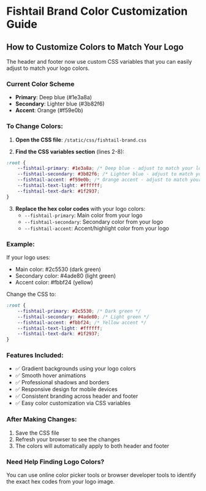 # Fishtail Brand Color Customization Guide

## How to Customize Colors to Match Your Logo

The header and footer now use custom CSS variables that you can easily adjust to match your logo colors.

### Current Color Scheme
- **Primary**: Deep blue (#1e3a8a)
- **Secondary**: Lighter blue (#3b82f6) 
- **Accent**: Orange (#f59e0b)

### To Change Colors:

1. **Open the CSS file**: `/static/css/fishtail-brand.css`

2. **Find the CSS variables section** (lines 2-8):
```css
:root {
    --fishtail-primary: #1e3a8a; /* Deep blue - adjust to match your logo */
    --fishtail-secondary: #3b82f6; /* Lighter blue - adjust to match your logo */
    --fishtail-accent: #f59e0b; /* Orange accent - adjust to match your logo */
    --fishtail-text-light: #ffffff;
    --fishtail-text-dark: #1f2937;
}
```

3. **Replace the hex color codes** with your logo colors:
   - `--fishtail-primary`: Main color from your logo
   - `--fishtail-secondary`: Secondary color from your logo  
   - `--fishtail-accent`: Accent/highlight color from your logo

### Example:
If your logo uses:
- Main color: #2c5530 (dark green)
- Secondary color: #4ade80 (light green)
- Accent color: #fbbf24 (yellow)

Change the CSS to:
```css
:root {
    --fishtail-primary: #2c5530; /* Dark green */
    --fishtail-secondary: #4ade80; /* Light green */
    --fishtail-accent: #fbbf24; /* Yellow accent */
    --fishtail-text-light: #ffffff;
    --fishtail-text-dark: #1f2937;
}
```

### Features Included:
- ✅ Gradient backgrounds using your logo colors
- ✅ Smooth hover animations
- ✅ Professional shadows and borders
- ✅ Responsive design for mobile devices
- ✅ Consistent branding across header and footer
- ✅ Easy color customization via CSS variables

### After Making Changes:
1. Save the CSS file
2. Refresh your browser to see the changes
3. The colors will automatically apply to both header and footer

### Need Help Finding Logo Colors?
You can use online color picker tools or browser developer tools to identify the exact hex codes from your logo image.
